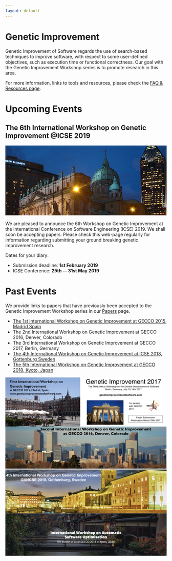 ```yaml
---
layout: default
---
```


# Genetic Improvement

Genetic Improvement of Software regards the use of search-based techniques to improve software, with respect to some user-defined objectives, such as execution time or functional correctness. Our goal with the Genetic Improvement Workshop series is to promote research in this area.

For more information, links to tools and resources, please check the [FAQ & Resources page](./faq.html).

# Upcoming Events

## The 6th International Workshop on Genetic Improvement @ICSE 2019

![](./icse2019.jpg)

We are pleased to announce the 6th Workshop on Genetic Improvement at the International Conference on Software Engineering (ICSE) 2019. We shall soon be accepting papers. Please check this web-page regularly for information regarding submitting your ground breaking genetic improvement research.

Dates for your diary:

* Submission deadline: **1st February 2019**
* ICSE Conference: **25th -- 31st May 2019**

# Past Events

We provide links to papers that have previously been accepted to the Genetic Improvement Workshop series in our [Papers](./papers.html) page.

* [The 1st International Workshop on Genetic Improvement at GECCO 2015, Madrid Spain](http://www.sigevo.org/gecco-2015/workshops.html#gi)
* The 2nd International Workshop on Genetic Improvement at GECCO 2016, Denver, Colorado
* The 3rd International Workshop on Genetic Improvement at GECCO 2017, Berlin, Germany
* [The 4th International Workshop on Genetic Improvement at ICSE 2018, Gottenburg Sweden](https://dblp.org/db/conf/icse/gi2018.html)
* [The 5th International Workshop on Genetic Improvement at GECCO 2018, Kyoto, Japan](http://gecco-2018.sigevo.org/index.html/tiki-index.php?page=Workshops#id_Genetic%20Improvement%20(GI%202018))

![](./gis.001.jpeg)
![](./gis.002.jpeg)
